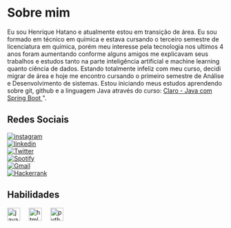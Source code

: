 <h1> Sobre mim</h1>
<p>  Eu sou Henrique Hatano e atualmente estou em transição de área. Eu sou formado em técnico em química e estava cursando o terceiro semestre de licenciatura em química, porém meu interesse pela tecnologia nos ultimos 4 anos foram aumentando conforme alguns amigos me explicavam seus trabalhos e estudos tanto na parte inteligência artificial e machine learning quanto ciência de dados. Estando totalmente infeliz com meu curso, decidi migrar de área e hoje me encontro cursando o primeiro semestre de Análise e Desenvolvimento de sistemas. Estou iniciando meus estudos aprendendo sobre git, github e a linguagem Java através do curso: 
  <a href="https://www.dio.me/bootcamp/coding-the-future-claro-java-spring-boot"> Claro - Java com Spring Boot
  </a>".
</p>

<h2> Redes Sociais </h2>

[![instagram](https://img.shields.io/badge/instagram-000?style=for-the-badge&logo=instagram&logoColor=pink)](https://www.instagram.com/hatano.henrique)
<br>
[![linkedin](https://img.shields.io/badge/linkedin-000?style=for-the-badge&logo=linkedin&logoColor=blue)](https://www.linkedin.com/in/henrique-koiti-souza-hatano-3962251a5/)
<br>
[![Twitter](https://img.shields.io/badge/X-000?style=for-the-badge&logo=X&logoColor=blue)](https://x.com/HenriHatano)
<br>
[![Spotify](https://img.shields.io/badge/Spotify-000?style=for-the-badge&logo=Spotify&logoColor=green)](https://www.linkedin.com/in/henrique-koiti-souza-hatano-3962251a5/)
<br>
[![Gmail](https://img.shields.io/badge/Gmail-333333?style=for-the-badge&logo=gmail&logoColor=red)](mailto:henri.koiti2002@gmail.com)
<br>
[![Hackerrank](https://img.shields.io/badge/-Hackerrank-2EC866?style=for-the-badge&logo=HackerRank&logoColor=white)](https://www.hackerrank.com/profile/henri_koiti2002)

<h2> Habilidades</h2>

<div align="left">
  <img src="https://skillicons.dev/icons?i=java" height="30" alt="java logo"  />
  <img width="12" />
  <img src="https://skillicons.dev/icons?i=html" height="30" alt="html5 logo"  />
  <img width="12" />
  <img src="https://skillicons.dev/icons?i=python" height="30" alt="python logo"  />
  <img width="12" />
</div>